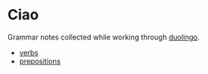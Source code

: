 # Ciao

Grammar notes collected while working through [duolingo](http://www.duolingo.com).

* [verbs](verbs.md)
* [prepositions](prep.md)
